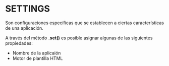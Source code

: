 # **SETTINGS**

Son configuraciones específicas que se establecen a ciertas características de una aplicación.

A través del método **.set()** es posible asignar algunas de las siguientes propiedades:

- Nombre de la aplicaión 
- Motor de plantilla HTML

